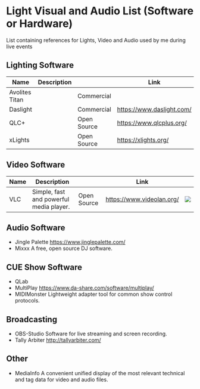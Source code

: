 # Light Visual and Audio List (Software or Hardware)
List containing references for Lights, Video and Audio used by me during live events


## Lighting Software
| Name                      | Description                         |               |  Link                     |
| ------------------------- | ----------------------------------- | ------------- | ------------------------- |
| Avolites Titan            |                                     | Commercial    |                           | 
| Daslight                  |                                     | Commercial    | https://www.daslight.com/ |
| QLC+                      |                                     | Open Source   | https://www.qlcplus.org/  |
| xLights                   |                                     | Open Source   | https://xlights.org/      |


## Video Software
| Name                      | Description                                 |               | Link                      |   |
| ------------------------- | ------------------------------------------- | ------------- | ------------------------- | - |
| VLC                       | Simple, fast and powerful media player.     | Open Source   | https://www.videolan.org/ | ![](https://upload.wikimedia.org/wikipedia/commons/3/38/VLC_icon.png) |


## Audio Software

- Jingle Palette      https://www.jinglepalette.com/
- Mixxx               A free, open source DJ software.

## CUE Show Software

- QLab
- MultiPlay       https://www.da-share.com/software/multiplay/
- MIDIMonster     Lightweight adapter tool for common show control protocols.

## Broadcasting

- OBS-Studio          Software for live streaming and screen recording.
- Tally Arbiter       http://tallyarbiter.com/

## Other

- MediaInfo           A convenient unified display of the most relevant technical and tag data for video and audio files.
